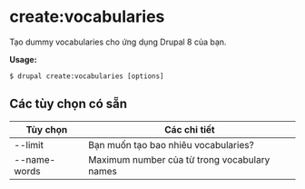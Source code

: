 # create:vocabularies
Tạo dummy vocabularies cho ứng dụng Drupal 8 của bạn.

**Usage:**
```
$ drupal create:vocabularies [options]
```

## Các tùy chọn có sẵn
Tùy chọn | Các chi tiết
-------|-------------
--limit | Bạn muốn tạo bao nhiêu vocabularies?
--name-words | Maximum number của từ trong vocabulary names
